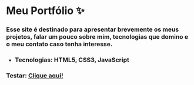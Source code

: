 # Meu Portfólio ✨

### Esse site é destinado para apresentar brevemente os meus projetos, falar um pouco sobre mim, tecnologias que domino e o meu contato caso tenha interesse. 

- ### Tecnologias: HTML5, CSS3, JavaScript
  
### Testar: [Clique aqui!](https://victorn7.github.io/Portfolio/)

 
